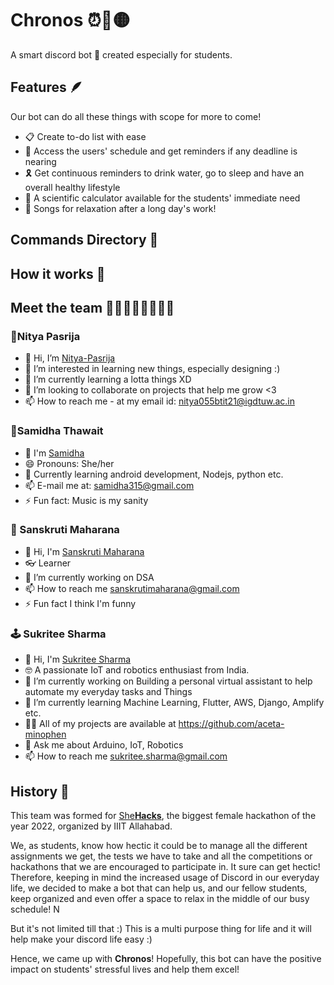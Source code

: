 # Chronos ⏰🐺🟡
A smart discord bot 🤖 created especially for students.

## Features 🪶
Our bot can do all these things with scope for more to come!
- 📋 Create to-do list with ease
- 📆 Access the users' schedule and get reminders if any deadline is nearing
- 🎗️ Get continuous reminders to drink water, go to sleep and have an overall healthy lifestyle
- 🧮 A scientific calculator available for the students' immediate need
- 🎵 Songs for relaxation after a long day's work!

## Commands Directory 💼


## How it works 📑


## Meet the team 👩‍💻👩‍💻👩‍💻👩‍💻
### 🌠Nitya Pasrija
- 👋 Hi, I’m [Nitya-Pasrija](https://github.com/Nitya-Pasrija)
- 👀 I’m interested in learning new things, especially designing :)
- 🌱 I’m currently learning a lotta things XD
- 💞️ I’m looking to collaborate on projects that help me grow <3
- 📫 How to reach me - at my email id: nitya055btit21@igdtuw.ac.in

### 🚀Samidha Thawait
- 👋 I'm [Samidha](https://github.com/samidha28)
- 😄 Pronouns: She/her
- 🔭 Currently learning android development, Nodejs, python etc.
- 📫 E-mail me at: samidha315@gmail.com
- ⚡ Fun fact: Music is my sanity

### 🧠 Sanskruti Maharana
- 👋 Hi, I'm [Sanskruti Maharana](https://github.com/sanskrutimaharana17)
- 👓 Learner
- 🔭 I’m currently working on DSA
- 📫 How to reach me sanskrutimaharana@gmail.com
- ⚡ Fun fact I think I'm funny

### 🕹️ Sukritee Sharma
- 👋 Hi, I'm [Sukritee Sharma](https://github.com/aceta-minophen)
- 🤓 A passionate IoT and robotics enthusiast from India.
- 🔭 I’m currently working on Building a personal virtual assistant to help automate my everyday tasks and Things
- 🌱 I’m currently learning Machine Learning, Flutter, AWS, Django, Amplify etc.
- 👨‍💻 All of my projects are available at https://github.com/aceta-minophen
- 💬 Ask me about Arduino, IoT, Robotics
- 📫 How to reach me sukritee.sharma@gmail.com

## History 📘
This team was formed for [She**Hacks**](https://shehacks.co/), the biggest female hackathon of the year 2022, organized by  IIIT Allahabad.

We, as students, know how hectic it could be to manage all the different assignments we get, the tests we have to take and all the competitions or hackathons that we are encouraged to participate in. It sure can get hectic! Therefore, keeping in mind the increased usage of Discord in our everyday life, we decided to make a bot that can help us, and our fellow students, keep organized and even offer a space to relax in the middle of our busy schedule! N

But it's not limited till that :) This is a multi purpose thing for life and it will help make your discord life easy :) 

Hence, we came up with **Chronos**! Hopefully, this bot can have the positive impact on students' stressful lives and help them excel!
